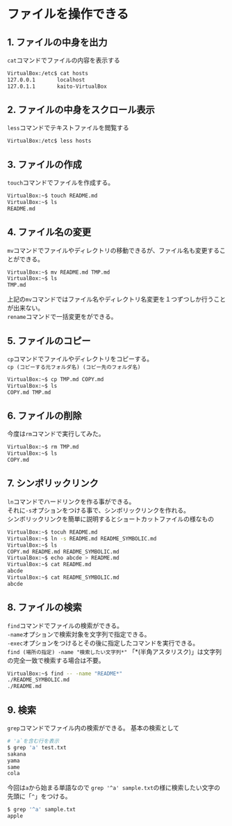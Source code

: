 # ファイルを操作できる
## 1. ファイルの中身を出力
`cat`コマンドでファイルの内容を表示する
```bash
VirtualBox:/etc$ cat hosts
127.0.0.1       localhost
127.0.1.1       kaito-VirtualBox
```

## 2. ファイルの中身をスクロール表示
`less`コマンドでテキストファイルを閲覧する
```bash
VirtualBox:/etc$ less hosts
```

## 3. ファイルの作成
`touch`コマンドでファイルを作成する。
```bash
VirtualBox:~$ touch README.md
VirtualBox:~$ ls
README.md
```

## 4. ファイル名の変更
`mv`コマンドでファイルやディレクトリの移動できるが、ファイル名も変更することができる。
```bash
VirtualBox:~$ mv README.md TMP.md
VirtualBox:~$ ls
TMP.md
```
上記の`mv`コマンドではファイル名やディレクトリ名変更を１つずつしか行うことが出来ない。  
`rename`コマンドで一括変更をができる。

## 5. ファイルのコピー
`cp`コマンドでファイルやディレクトリをコピーする。  
`cp (コピーする元フォルダ名) (コピー先のフォルダ名)`
```bash
VirtualBox:~$ cp TMP.md COPY.md
VirtualBox:~$ ls
COPY.md TMP.md
```

## 6. ファイルの削除
今度は`rm`コマンドで実行してみた。
```bash
VirtualBox:~$ rm TMP.md
VirtualBox:~$ ls
COPY.md
```

## 7. シンボリックリンク
`ln`コマンドでハードリンクを作る事ができる。  
それに`-s`オプションをつける事で、シンボリックリンクを作れる。  
シンボリックリンクを簡単に説明するとショートカットファイルの様なもの
```bash
VirtualBox:~$ tocuh README.md
VirtualBox:~$ ln -s README.md README_SYMBOLIC.md
VirtualBox:~$ ls
COPY.md README.md README_SYMBOLIC.md
VirtualBox:~$ echo abcde > README.md
VirtualBox:~$ cat README.md
abcde
VirtualBox:~$ cat README_SYMBOLIC.md
abcde
```

## 8. ファイルの検索
`find`コマンドでファイルの検索ができる。  
`-name`オプションで検索対象を文字列で指定できる。  
`-exec`オプションをつけるとその後に指定したコマンドを実行できる。  
`find (場所の指定) -name "検索したい文字列*"`
「*(半角アスタリスク)」は文字列の完全一致で検索する場合は不要。
```bash
VirtualBox:~$ find -- -name "README*"
./README_SYMBOLIC.md
./README.md
```

## 9. 検索
`grep`コマンドでファイル内の検索ができる。
基本の検索として
```bash
# 'a`を含む行を表示
$ grep 'a' test.txt
sakana
yama
same
cola
```
今回は`a`から始まる単語なので
`grep '^a' sample.txt`の様に検索したい文字の先頭に「`^`」をつける。
```bash
$ grep '^a' sample.txt
apple
```

